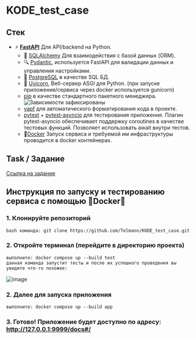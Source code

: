# KODE_test_case

## Стек
- ⚡ [**FastAPI**](https://fastapi.tiangolo.com) Для API/backend на Python.
    - 🧰 [SQLAlchemy](https://www.sqlalchemy.org/) Для взаимодействия с базой данных (ORM).
    - 🔍 [Pydantic](https://docs.pydantic.dev), используется FastAPI для валидации данных и управления настройками.
    - 💾 [PostgreSQL](https://www.postgresql.org) в качестве SQL БД.
    - :unicorn: [Uvicorn](https://www.uvicorn.org/), Веб-сервер ASGI для Python. (при запуске приложения/сервиса через docker используется gunicorn)
    - [pip](https://pip.pypa.io/en/stable/) в качестве стандартного пакетного менеджера. ![Зависимости зафиксированы](https://img.shields.io/badge/зависимости_зафиксированы-using%20pip%20freeze-blue)
    - [yapf](https://github.com/google/yapf) для автоматического форматирования кода в проекте.
    - [pytest](https://docs.pytest.org/en/stable/) + [pytest-asyncio](https://pypi.org/project/pytest-asyncio/) для тестирования приложения. Плагин pytest-asyncio обеспечивает поддержку coroutines в качестве тестовых функций. Позволяет использовать await внутри тестов.
    - 🐋[Docker](https://www.docker.com/) Запуск сервиса и требуемой им инфраструктуры проводится в docker контейнерах.
## Task / Задание
[Ссылка на задание](https://docs.yandex.ru/docs/view?url=ya-mail%3A%2F%2F187180859512588299%2F1.2&name=Python.%D0%A2%D0%B5%D1%81%D1%82%D0%BE%D0%B2%D0%BE%D0%B5%20%D0%B7%D0%B0%D0%B4%D0%B0%D0%BD%D0%B8%D0%B5%202024.pdf&uid=1317911669) 
## Инструкция по запуску и тестированию сервиса с помощью 🐋Docker🐋
### 1.  Клонируйте репозиторий
    bash команда: git clone https://github.com/Telmann/KODE_test_case.git
### 2.  Откройте терминал (перейдите в директорию проекта)
    выполните: docker compose up --build test
    данная команда запустит тесты и после их успешного проведения вы увидите что-то похожее:
  ![image](https://github.com/user-attachments/assets/5317c19c-077f-4704-ad81-fe7ff2a06f94)
### 2.  Далее для запуска приложения
    выполните: docker compose up --build app
### 3. Готово! Приложение будет доступно по адресу: http://127.0.0.1:9999/docs#/
